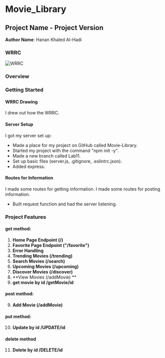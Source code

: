 # Movie_Library
## Project Name - Project Version

**Author Name**: Hanan Khaled Al-Hadi

### WRRC
![WRRC](../Movie_Library/img/wrrc3.png)

### Overview

### Getting Started
#### WRRC Drawing

I drew out how the WRRC.

#### Server Setup

I got my server set up:

- Made a place for my project on GitHub called Movie-Library.
- Started my project with the command "npm init -y".
- Made a new branch called Lab11.
- Set up basic files (server.js, .gitignore, .eslintrc.json).
- Added express.

#### Routes for Information

I made some routes for getting information.
I made some routes for posting information.

- Built request function and had the server listening.


### Project Features

#### get method:
1. **Home Page Endpoint (/)**
2. **Favorite Page Endpoint ("/favorite")**
3. **Error Handling**
4. **Trending Movies (/trending)**
5. **Search Movies (/search)**
6. **Upcoming Movies (/upcoming)**
7. **Discover Movies (/discover)**
8. **View Movies (/addMovie) **
12. **get movie by id /getMovie/id**

#### post method:
9. **Add Movie  (/addMovie)**

#### put method:
10. **Update by id /UPDATE/id**

#### delete method 
11. **Delete by id /DELETE/id**

